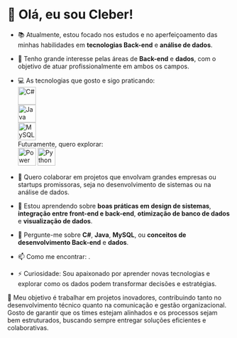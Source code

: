 # 👋 Olá, eu sou Cleber!

- 📚 Atualmente, estou focado nos estudos e no aperfeiçoamento das minhas habilidades em **tecnologias Back-end** e **análise de dados**.  
- 🌱 Tenho grande interesse pelas áreas de **Back-end** e **dados**, com o objetivo de atuar profissionalmente em ambos os campos.  
- 💻 As tecnologias que gosto e sigo praticando:  
  <img src="https://cdn.jsdelivr.net/gh/devicons/devicon/icons/csharp/csharp-original.svg" alt="C#" width="40" height="40"/>  
  <img src="https://cdn.jsdelivr.net/gh/devicons/devicon/icons/java/java-original.svg" alt="Java" width="40" height="40"/>  
  <img src="https://cdn.jsdelivr.net/gh/devicons/devicon/icons/mysql/mysql-original.svg" alt="MySQL" width="40" height="40"/>  
  Futuramente, quero explorar:  
   <img src="https://upload.wikimedia.org/wikipedia/commons/c/cf/New_Power_BI_Logo.svg" alt="Power BI" width="40" height="40"/>
  <img src="https://cdn.jsdelivr.net/gh/devicons/devicon/icons/python/python-original.svg" alt="Python" width="40" height="40"/>  

- 👯 Quero colaborar em projetos que envolvam grandes empresas ou startups promissoras, seja no desenvolvimento de sistemas ou na análise de dados.  
- 🤔 Estou aprendendo sobre **boas práticas em design de sistemas**, **integração entre front-end e back-end**, **otimização de banco de dados** e **visualização de dados**.  
- 💬 Pergunte-me sobre **C#**, **Java**, **MySQL**, ou **conceitos de desenvolvimento Back-end** e **dados**.  
- 📫 Como me encontrar: .  
- ⚡ Curiosidade: Sou apaixonado por aprender novas tecnologias e explorar como os dados podem transformar decisões e estratégias.  

🚀 Meu objetivo é trabalhar em projetos inovadores, contribuindo tanto no desenvolvimento técnico quanto na comunicação e gestão organizacional. Gosto de garantir que os times estejam alinhados e os processos sejam bem estruturados, buscando sempre entregar soluções eficientes e colaborativas.  
